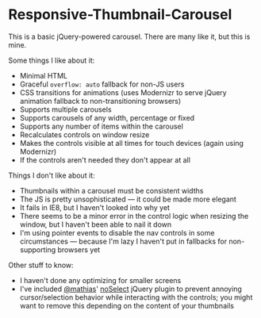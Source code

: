 Responsive-Thumbnail-Carousel
=============================

<p>This is a basic jQuery-powered carousel. There are many like it, but this is mine.</p>

<p>Some things I like about it:</p>

<ul>
<li>Minimal HTML
<li>Graceful <code>overflow: auto</code> fallback for non-JS users
<li>CSS transitions for animations (uses Modernizr to serve jQuery animation fallback to non-transitioning browsers)
<li>Supports multiple carousels
<li>Supports carousels of any width, percentage or fixed
<li>Supports any number of items within the carousel
<li>Recalculates controls on window resize
<li>Makes the controls visible at all times for touch devices (again using Modernizr)
<li>If the controls aren't needed they don't appear at all
</ul>

<p>Things I don't like about it:</p>

<ul>
<li>Thumbnails within a carousel must be consistent widths
<li>The JS is pretty unsophisticated — it could be made more elegant
<li>It fails in IE8, but I haven't looked into why yet
<li>There seems to be a minor error in the control logic when resizing the window, but I haven't been able to nail it down
<li>I'm using pointer events to disable the nav controls in some circumstances — because I'm lazy I haven't put in fallbacks for non-supporting browsers yet
</ul>

<p>Other stuff to know:</p>

<ul>
<li>I haven't done any optimizing for smaller screens
<li>I've included <a href="https://github.com/mathiasbynens">@mathias</a>' <a href="https://github.com/mathiasbynens/jquery-noselect">noSelect</a> jQuery plugin to prevent annoying cursor/selection behavior while interacting with the controls; you might want to remove this depending on the content of your thumbnails
</ul>
